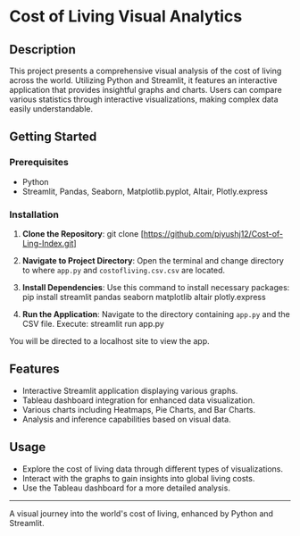 # Cost of Living Visual Analytics

## Description
This project presents a comprehensive visual analysis of the cost of living across the world. Utilizing Python and Streamlit, it features an interactive application that provides insightful graphs and charts. Users can compare various statistics through interactive visualizations, making complex data easily understandable.

## Getting Started

### Prerequisites
- Python
- Streamlit, Pandas, Seaborn, Matplotlib.pyplot, Altair, Plotly.express

### Installation
1. **Clone the Repository**:
    git clone [https://github.com/piyushj12/Cost-of-Ling-Index.git]

2. **Navigate to Project Directory**:
Open the terminal and change directory to where `app.py` and `costofliving.csv.csv` are located.

3. **Install Dependencies**:
    Use this command to install necessary packages: 
    pip install streamlit pandas seaborn matplotlib altair plotly.express

4. **Run the Application**:
Navigate to the directory containing `app.py` and the CSV file. Execute:
streamlit run app.py

You will be directed to a localhost site to view the app.

## Features
- Interactive Streamlit application displaying various graphs.
- Tableau dashboard integration for enhanced data visualization.
- Various charts including Heatmaps, Pie Charts, and Bar Charts.
- Analysis and inference capabilities based on visual data.

## Usage
- Explore the cost of living data through different types of visualizations.
- Interact with the graphs to gain insights into global living costs.
- Use the Tableau dashboard for a more detailed analysis.

---

A visual journey into the world's cost of living, enhanced by Python and Streamlit.

